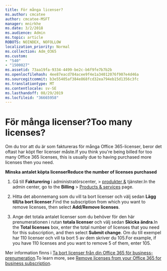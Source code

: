 ```yaml
---
title: För många licenser?
ms.author: cmcatee
author: cmcatee-MSFT
manager: mnirkhe
ms.date: 3/2/2018
ms.audience: Admin
ms.topic: article
ROBOTS: NOINDEX, NOFOLLOW
localization_priority: Normal
ms.collection: Adm_O365
ms.custom:
- "540"
- "1500027"
ms.assetid: 73aa19fa-9334-4499-be2c-b6f9fe7b7b2b
ms.openlocfilehash: 4ee87eacd784acee9f4e1a34012076f907e4d46a
ms.sourcegitcommit: b3e55405af384e868fcd32ea794eb15d1356c3fc
ms.translationtype: MT
ms.contentlocale: sv-SE
ms.lasthandoff: 08/29/2019
ms.locfileid: "36665958"
---
```

# <a name="too-many-licenses"></a><span data-ttu-id="de79c-102">För många licenser?</span><span class="sxs-lookup"><span data-stu-id="de79c-102">Too many licenses?</span></span>

<span data-ttu-id="de79c-103">Om du tror att du är som faktureras för många Office 365-licenser, beror det oftast har köpt fler licenser måste.</span><span class="sxs-lookup"><span data-stu-id="de79c-103">If you think you're being billed for too many Office 365 licenses, this is usually due to having purchased more licenses then you need.</span></span>
  
<span data-ttu-id="de79c-104">**Minska antalet köpta licenser**</span><span class="sxs-lookup"><span data-stu-id="de79c-104">**Reduce the number of licenses purchased**</span></span>
  
1. <span data-ttu-id="de79c-105">Gå till **Fakturering** i administratörscenter, \> [produkter &](https://go.microsoft.com/fwlink/p/?linkid=842054) tjänster.</span><span class="sxs-lookup"><span data-stu-id="de79c-105">In the admin center, go to the **Billing** \> [Products & services](https://go.microsoft.com/fwlink/p/?linkid=842054) page.</span></span>

2. <span data-ttu-id="de79c-106">Hitta det abonnemang som du vill ta bort licenser och välj sedan **Lägg till/ta bort licenser**.</span><span class="sxs-lookup"><span data-stu-id="de79c-106">Find the subscription from which you want to remove licenses, then select **Add/Remove licenses**.</span></span>

3. <span data-ttu-id="de79c-107">Ange det totala antalet licenser som du behöver för den här prenumerationen i rutan **totala licenser** och välj sedan **Skicka ändra**.</span><span class="sxs-lookup"><span data-stu-id="de79c-107">In the **Total licenses** box, enter the total number of licenses that you need for this subscription, and then select **Submit change**.</span></span> <span data-ttu-id="de79c-108">Om du till exempel har 110 licenser och vill ta bort 5 av dem skriver du 105.</span><span class="sxs-lookup"><span data-stu-id="de79c-108">For example, if you have 110 licenses and you want to remove 5 of them, enter 105.</span></span>

<span data-ttu-id="de79c-109">Mer information finns i [Ta bort licenser från din Office 365 för business-prenumeration](https://docs.microsoft.com/office365/admin/subscriptions-and-billing/remove-licenses-from-subscription).</span><span class="sxs-lookup"><span data-stu-id="de79c-109">To learn more, see [Remove licenses from your Office 365 for business subscription](https://docs.microsoft.com/office365/admin/subscriptions-and-billing/remove-licenses-from-subscription).</span></span>